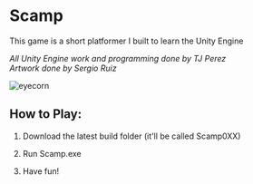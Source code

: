 # Scamp
This game is a short platformer I built to learn the Unity Engine

*All Unity Engine work and programming done by TJ Perez*  
*Artwork done by Sergio Ruiz*

![eyecorn](https://imgur.com/4y2ZawN)

<h2>How to Play:</h2>

1. Download the latest build folder (it'll be called Scamp0XX)

2. Run Scamp.exe

3. Have fun!
